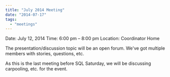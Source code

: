 ```yaml
---
title: "July 2014 Meeting"
date: "2014-07-17"
tags: 
  - "meetings"
---
```


Date: July 12, 2014 Time: 6:00 pm – 8:00 pm Location: Coordinator Home

The presentation/discussion topic will be an open forum. We've got multiple members with stories, questions, etc.

As this is the last meeting before SQL Saturday, we will be discussing carpooling, etc. for the event.
